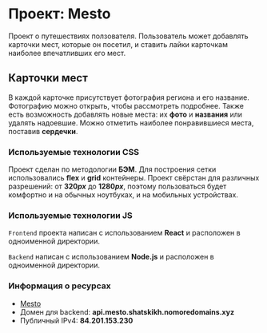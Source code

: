# Проект: Mesto

Проект о путешествиях ползователя. Пользователь может добавлять карточки мест, которые он посетил, и ставить лайки карточкам наиболее впечатливших его мест.

## Карточки мест
В каждой карточке присутствует фотография региона и его название. Фотографию можно открыть, чтобы рассмотреть подробнее. Также есть возможность добавлять новые места: их __фото__ и __названия__ или удалять надоевшие. Можно отметить наиболее понравившиеся места, поставив __сердечки__.

### Используемые технологии __CSS__
Проект сделан по методологии __БЭМ__. Для построения сетки использовались __flex__ и __grid__ контейнеры. Проект свёрстан для различных разрешений: от __320*px*__ до __1280*px*__, поэтому пользоваться будет комфортно и на обычных ноутбуках, и на мобильных устройствах.

### Используемые технологии __JS__
`Frontend` проекта написан c использованием __React__ и расположен в одноименной директории.

`Backend` написан с использованием __Node.js__ и расположен в одноименной директории.

### Информация о ресурсах

* [Mesto](https://mesto.shatskikh.nomoredomains.xyz)
* Домен для backend: __api.mesto.shatskikh.nomoredomains.xyz__
* Публичный  IPv4: __84.201.153.230__

